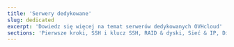 ```yaml
---
title: 'Serwery dedykowane'
slug: dedicated
excerpt: 'Dowiedz się więcej na temat serwerów dedykowanych OVHcloud'
sections: 'Pierwsze kroki, SSH i klucz SSH, RAID & dyski, Sieć & IP, Diagnostyka i tryb Rescue, vRack, Poziom zaawansowany, Inne'
---
```


